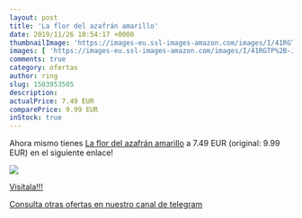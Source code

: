 ```yaml
---
layout: post
title: 'La flor del azafrán amarillo'
date: 2019/11/26 10:54:17 +0000
thumbnailImage: 'https://images-eu.ssl-images-amazon.com/images/I/41RGTP%2B-JfL._SL200_.jpg'
images: [ 'https://images-eu.ssl-images-amazon.com/images/I/41RGTP%2B-JfL._SL200_.jpg' ]
comments: true
category: ofertas
author: ring
slug: 1503953505
description:
actualPrice: 7.49 EUR
comparePrice: 9.99 EUR
inStock: true
---
```


Ahora mismo tienes [La flor del azafrán amarillo](https://www.amazon.com/dp/1503953505/?tag=redken08-20) a 7.49 EUR (original: 9.99 EUR) en el siguiente enlace!

[![](https://images-eu.ssl-images-amazon.com/images/I/41RGTP%2B-JfL._SL200_.jpg)](https://www.amazon.com/dp/1503953505/?tag=redken08-20)

[Visítala!!!](https://www.amazon.com/dp/1503953505/?tag=redken08-20)

[Consulta otras ofertas en nuestro canal de telegram](https://t.me/s/ofertas25)
